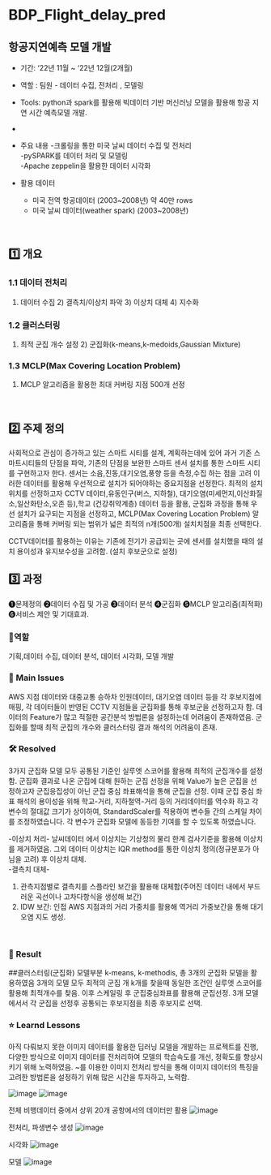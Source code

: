 # BDP_Flight_delay_pred
## 항공지연예측 모델 개발
- 기간: ‘22년 11월 ~ ‘22년 12월(2개월)
- 역할 : 팀원 - 데이터 수집, 전처리 , 모델링

- Tools: python과 spark를 활용해 빅데이터 기반 머신러닝 모델을 활용해 항공 지연 시간 예측모델 개발.
- 
- 주요 내용
  -크롤링을 통한 미국 날씨 데이터 수집 및 전처리<br>
  -pySPARK를 데이터 처리 및 모델링<br>
  -Apache zeppelin을 활용한 데이터 시각화

- 활용 데이터
  - 미국 전역 항공데이터 (2003~2008년) 약 40만 rows
  - 미국 날씨 데이터(weather spark)  (2003~2008년)
<br>


## 1️⃣ 개요
### 1.1 데이터 전처리
1) 데이터 수집 2) 결측치/이상치 파악 3) 이상치 대체 4) 지수화
### 1.2 클러스터링
1) 최적 군집 개수 설정 2) 군집화(k-means,k-medoids,Gaussian Mixture)
### 1.3 MCLP(Max Covering Location Problem)
1) MCLP 알고리즘을 활용한 최대 커버링 지점 500개 선정
<br>

## 2️⃣ 주제 정의
사회적으로 관심이 증가하고 있는 스마트 시티를 설계, 계획하는데에 있어 과거 기존 스마트시티들의 단점을 파악, 기존의 단점을 보완한
스마트 센서 설치를 통한 스마트 시티를 구현하고자 한다. 센서는 소음,진동,대기오염,풍향 등을 측정,수집 하는 점을 고려 이러한 데이터를 활용해 우선적으로 설치가 되어야하는 중요지점을 선정한다. 최적의 설치 위치를 선정하고자 CCTV 데이터,유동인구(버스, 지하철), 대기오염(미세먼지,이산화질소,일산화탄소,오존 등),학교 (건강취약계층) 데이터 등을 활용, 군집화 과정을 통해 우선 설치가 요구되는 지점을 선정하고, MCLP(Max Covering Location Problem) 알고리즘을 통해 커버링 되는 범위가 넓은 최적의 n개(500개) 설치치점을 최종 선택한다.

CCTV데이터를 활용하는 이유는 기존에 전기가 공급되는 곳에 센서를 설치했을 때의 설치 용이성과 유지보수성을 고려함. (설치 후보군으로 설정)
<br>

## 3️⃣ 과정 

❶문제정의 ❷데이터 수집 및 가공 ❸데이터 분석 ❹군집화 ❺MCLP 알고리즘(최적화) ❻서비스 제안 및 기대효과.

### 👤역할
기획,데이터 수집, 데이터 분석, 데이터 시각화, 모델 개발
<br>

### 🧐 Main Issues
AWS 지점 데이터와 대중교통 승하차 인원데이터, 대기오염 데이터 등을 각 후보지점에 매핑, 각 데이터들이 반영된 CCTV 지점들을 군집화를 통해 후보군을 선정하고자 함.
데이터의 Feature가 많고 적절한 공간분석 방법론을 설정하는데 어려움이 존재하였음.
군집화를 할때 최적 군집의 개수와 클러스터링 결과 해석의 어려움이 존재.

### 🛠️ Resolved
3가지 군집화 모델 모두 공통된 기준인 실루엣 스코어를 활용해 최적의 군집개수를 설정함.
군집화 결과로 나온 군집에 대해 원하는 군집 선정을 위해 Value가 높은 군집을 선정하고자 군집응집성이 아닌 군집 중심 좌표해석을 통해 군집을 선정.
이때 군집 중심 좌표 해석의 용이성을 위해 학교-거리, 지하철역-거리 등의 거리데이터를 역수화 하고 
각 변수의 절대값 크기가 상이하여, StandardScaler를 적용하여 변수들 간의 스케일 차이를 조정하였습니다. 
각 변수가 군집화 모델에 동등한 기여를 할 수 있도록 하였습니다.

-이상치 처리-
날씨데이터 에서 이상치는 기상청의 물리 한계 검사기준을 활용해 이상치를 제거하였음.
그외 데이터 이상치는 IQR method를 통한 이상치 정의(정규분포가 아님을 고려) 후 이상치 대체.
<br/>
-결측치 대체-<br/>
1. 관측지점별로 결측치를 스플라인 보간을 활용해 대체함(주어진 데이터 내에서 부드러운 곡선이나 고차다항식을 생성해 보간) <br/>
2. IDW 보간: 인접 AWS 지점과의 거리 가중치를 활용해 역거리 가중보간을 통해 대기오염 지도 생성. <br/>

<br>

### 🎯 Result
##클러스터링(군집화) 모델부분
 k-means, k-methodis, 총 3개의 군집화 모델을 활용하였음
 3개의 모델 모두 최적의 군집 개 k개를 찾을때 동일한 조건인 실루엣 스코어를 활용해 최적개수를 찾음.
 이후 스케일링 후 군집중심좌표를 활용해 군집선정.
 3개 모델에서서 각 군집을 선정후 공통되는 후보지점을 최종 후보지로 선택.

### ⭐ Learnd Lessons
아직 다뤄보지 못한 이미지 데이터를 활용한 딥러닝 모델을 개발하는 프로젝트를 진행, 다양한 방식으로 이미지 데이터를 전처리하여 모델의 학습속도를 개선, 정확도를 향상시키기 위해 노력하였음.
~를 이용한 이미지 전처리 방식을 통해 
이미지 데이터의 특징을 고려한 방법론을 설정하기 위해 많은 시간을 투자하고, 노력함.










![image](https://github.com/ASJ0211/flight_delay_pred_BDP/assets/118821779/8db16895-5f7b-4170-81cf-71bde5e29508)
![image](https://github.com/ASJ0211/flight_delay_pred_BDP_2022_1/assets/118821779/7dd8bd82-a19c-43fa-9212-70a6573818a0)

전체 비행데이터 중에서 상위 20개 공항에서의 데이터만 활용
![image](https://github.com/ASJ0211/flight_delay_pred_BDP/assets/118821779/a777877f-fd95-44b0-ad9a-c1131b66c60d)


전처리, 파생변수 생성
![image](https://github.com/ASJ0211/flight_delay_pred_BDP/assets/118821779/06ef4653-e876-435d-b749-8054da4bba0a)

시각화
![image](https://github.com/ASJ0211/flight_delay_pred_BDP/assets/118821779/d1c45c04-6caa-4026-aa19-9833db65a28e)

모델
![image](https://github.com/ASJ0211/flight_delay_pred_BDP/assets/118821779/f2706c24-5d31-47e6-a6d3-4d307cd32471)
